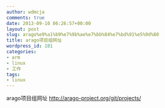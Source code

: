```yaml
---
author: wdmcja
comments: true
date: 2013-09-10 06:26:57+00:00
layout: post
slug: arago%e9%a1%b9%e7%9b%ae%e7%bb%84%e7%bd%91%e5%9d%80
title: arago项目组网址
wordpress_id: 101
categories:
- arm
- linux
- 工作
tags:
- linux
---
```


arago项目组网址
http://arago-project.org/git/projects/
